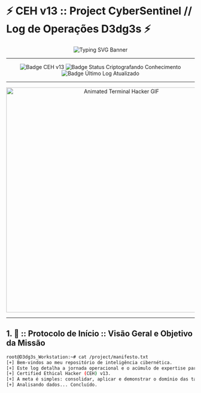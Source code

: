 # ⚡️ CEH v13 :: Project CyberSentinel // Log de Operações D3dg3s ⚡️

<p align="center">
  <img src="https://readme-typing-svg.herokuapp.com?font=Fira+Code&color=00FF00&size=35&center=true&vCenter=true&width=700&lines=D3dg3s%20CyberSec%20//%20CEH%20v13%20Operational%20Log;Acompanhando%20a%20Jornada%20do%20Ethical%20Hacker;Decifrando%20M%C3%B3dulos%20de%20Seguran%C3%A7a" alt="Typing SVG Banner">
</p>

---

<p align="center">
  <img src="https://img.shields.io/badge/Certifica%C3%A7%C3%A3o-CEH%20v13-blueviolet?style=for-the-badge&logo=hackthebox&logoColor=white" alt="Badge CEH v13">
  <img src="https://img.shields.io/badge/Status-Criptografando%20Conhecimento-important?style=for-the-badge&logo=codecademy&logoColor=white" alt="Badge Status Criptografando Conhecimento">
  <img src="https://img.shields.io/badge/%C3%9Altimoo%20Log%20Atualizado-09%20Jul%202025-lightgrey?style=for-the-badge" alt="Badge Último Log Atualizado">
</p>

---

<p align="center">
  <img src="https://media.giphy.com/media/v1.gif" width="600" alt="Animated Terminal Hacker GIF"> </p>

---

## **1. 🎯 :: Protocolo de Início :: Visão Geral e Objetivo da Missão**

```bash
root@D3dg3s_Workstation:~# cat /project/manifesto.txt
[+] Bem-vindos ao meu repositório de inteligência cibernética.
[+] Este log detalha a jornada operacional e o acúmulo de expertise para a certificação
[+] Certified Ethical Hacker (CEH) v13.
[+] A meta é simples: consolidar, aplicar e demonstrar o domínio das táticas de segurança ofensiva.
[+] Analisando dados... Concluído.
